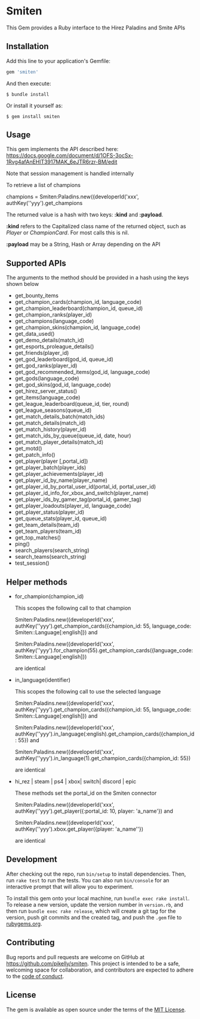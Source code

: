 # Smiten

This Gem provides a Ruby interface to the Hirez Paladins and Smite APIs

## Installation

Add this line to your application's Gemfile:

```ruby
gem 'smiten'
```

And then execute:

    $ bundle install

Or install it yourself as:

    $ gem install smiten

## Usage

This gem implements the API described here: https://docs.google.com/document/d/1OFS-3ocSx-1Rvg4afAnEHlT3917MAK_6eJTR6rzr-BM/edit 

Note that session management is handled internally

To retrieve a list of champions

champions = Smiten:Paladins.new({developerId('xxx', authKey(''yyy').get_champions

The returned value is a hash with two keys: **:kind** and **:payload**. 

**:kind** refers to the Capitalized class name 
of the returned object, such as *Player* or *ChampionCard*. For most calls this is nil.

**:payload** may be a String, Hash or Array depending on the API

## Supported APIs

The arguments to the method should be provided in a hash using the keys shown below
- get_bounty_items
- get_champion_cards(champion_id, language_code)
- get_champion_leaderboard(champion_id, queue_id)
- get_champion_ranks(player_id)
- get_champions(language_code)
- get_champion_skins(champion_id, language_code)
- get_data_used()
- get_demo_details(match_id)
- get_esports_proleague_details()
- get_friends(player_id)
- get_god_leaderboard(god_id, queue_id)
- get_god_ranks(player_id)
- get_god_recommended_items(god_id, language_code)
- get_gods(language_code)
- get_god_skins(god_id, language_code)
- get_hirez_server_status()
- get_items(language_code)
- get_league_leaderboard(queue_id, tier, round)
- get_league_seasons(queue_id)
- get_match_details_batch(match_ids)
- get_match_details(match_id)
- get_match_history(player_id)
- get_match_ids_by_queue(queue_id, date, hour)
- get_match_player_details(match_id)
- get_motd()
- get_patch_info()
- get_player(player [,portal_id])
- get_player_batch(player_ids)
- get_player_achievements(player_id)
- get_player_id_by_name(player_name)
- get_player_id_by_portal_user_id(portal_id, portal_user_id)
- get_player_id_info_for_xbox_and_switch(player_name)
- get_player_ids_by_gamer_tag(portal_id, gamer_tag)
- get_player_loadouts(player_id, language_code)
- get_player_status(player_id)
- get_queue_stats(player_id, queue_id)
- get_team_details(team_id)
- get_team_players(team_id)
- get_top_matches()
- ping()
- search_players(search_string)
- search_teams(search_string)
- test_session()
        
## Helper methods
- for_champion(champion_id)
  
    This scopes the following call to that champion
  
    Smiten:Paladins.new({developerId('xxx', authKey(''yyy').get_champion_cards({champion_id: 55, language_code: Smiten::Language[:english]}) and
  
    Smiten:Paladins.new({developerId('xxx', authKey(''yyy').for_champion(55).get_champion_cards({language_code: Smiten::Language[:english]})

    are identical

- in_language(identifier)
  
    This scopes the following call to use the selected language
  
    Smiten:Paladins.new({developerId('xxx', authKey(''yyy').get_champion_cards({champion_id: 55, language_code: Smiten::Language[:english]}) and
  
    Smiten:Paladins.new({developerId('xxx', authKey(''yyy').in_language(:english).get_champion_cards({champion_id: 55}) and
  
    Smiten:Paladins.new({developerId('xxx', authKey(''yyy').in_language(1).get_champion_cards({champion_id: 55})

    are identical

- hi_rez | steam | ps4 | xbox| switch| discord | epic

  These methods set the portal_id on the Smiten connector

  Smiten:Paladins.new({developerId('xxx', authKey(''yyy').get_player({:portal_id: 10, player: 'a_name'}) and

  Smiten:Paladins.new({developerId('xxx', authKey(''yyy').xbox.get_player({player: 'a_name''}) 

  are identical

## Development

After checking out the repo, run `bin/setup` to install dependencies. Then, run `rake test` to run the tests. You can also run `bin/console` for an interactive prompt that will allow you to experiment.

To install this gem onto your local machine, run `bundle exec rake install`. To release a new version, update the version number in `version.rb`, and then run `bundle exec rake release`, which will create a git tag for the version, push git commits and the created tag, and push the `.gem` file to [rubygems.org](https://rubygems.org).

## Contributing

Bug reports and pull requests are welcome on GitHub at https://github.com/pikelly/smiten. This project is intended to be a safe, welcoming space for collaboration, and contributors are expected to adhere to the [code of conduct](https://github.com/pikelly/smiten/blob/master/CODE_OF_CONDUCT.md).

## License

The gem is available as open source under the terms of the [MIT License](https://opensource.org/licenses/MIT).

